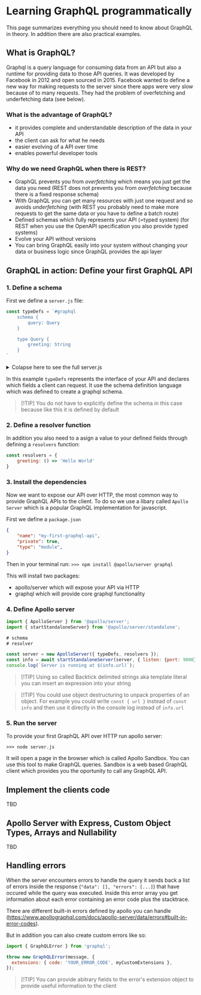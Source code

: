 # Learning GraphQL programmatically

This page summarizes everything you should need to know about GraphQL in theory. In addition there are also practical examples.

## What is GraphQL?
Graphql is a query language for consuming data from an API but also a runtime for providing data to those API queries. It was developed by Facebook in 2012 and open sourced in 2015. Facebook wanted to define a new way for making requests to the server since there apps were very slow because of to many requests. They had the problem of overfetching and underfetching data (see below).

### What is the advantage of GraphQL?
- it provides complete and understandable description of the data in your API
-  the client can ask for what he needs
- easier evolving of a API over time
- enables powerful developer tools

### Why do we need GraphQL when there is REST?
- GraphQL prevents you from *overfetching* which means you just get the data you need (REST does not prevents you from *overfetching* because there is a fixed response schema)
- With GraphQL you can get many resources with just one request and so avoids *underfetching* (with REST you probably need to make more requests to get the same data or you have to define a batch route) 
- Defined schemas which fully represents your API (=typed system) (for REST when you use the OpenAPI specification you also provide typed systems)
- Evolve your API without versions
- You can bring GraphQL easily into your system without changing your data or business logic since GraphQL provides the api layer

## GraphQL in action: Define your first GraphQL API

### 1. Define a schema
First we define a ``server.js`` file:

```js
const typeDefs = `#graphql
    schema {
        query: Query
    }

    type Query {
        greeting: String
    }
`
```
<details>
<summary>Colapse here to see the full server.js</summary>

```js
import { ApolloServer } from '@apollo/server';
import { startStandaloneServer} from '@apollo/server/standalone';

const typeDefs = `#graphql
    schema {
        query: Query
    }

    type Query {
        greeting: String
    }
`

const resolvers = {
    greeting: () => 'Hello World'
}

const server = new ApolloServer({ typeDefs, resolvers });
const info = await startStandaloneServer(server, { listen: {port: 9000}});
console.log(`Server is running at $(info.url)`);

```
</details>

In this example ``typeDefs`` represents the interface of your API and declares which fields a client can request. It use the schema definition language which was defined to create a graphql schema.

> [!TIP] You do not have to explicitly define the schema in this case because like this it is defined by default


### 2. Define a resolver function
In addition you also need to a asign a value to your defined fields through defining a ``resolvers`` function:
```js
const resolvers = {
    greeting: () => 'Hello World'
}
```

### 3. Install the dependencies 
Now we want to expose our API over HTTP, the most common way to provide GraphQL APIs to the client. To do so we use a libary called ``Apollo Server`` which is a popular GraphQL implementation for javascript.

First we define a ``package.json``
```json
{
    "name": "my-first-graphql-api",
    "private": true,
    "type": "module",
}
```
Then in your terminal run:
``>>> npm install @apollo/server graphql``

This will install two packages:
- apollo/server which will expose your API via HTTP
- graphql which will provide core graphql functionality

### 4. Define Apollo server
```js
import { ApolloServer } from '@apollo/server';
import { startStandaloneServer} from '@apollo/server/standalone';

# schema 
# resolver

const server = new ApolloServer({ typeDefs, resolvers });
const info = await startStandaloneServer(server, { listen: {port: 9000}});
console.log(`Server is running at $(info.url)`);

```
> [!TIP] Using so called Backtick delimited strings aka template literal you can insert an expression into your string

> [!TIP] You could use object destructuring to unpack properties of an object. For example you could write ``const { url }`` instead of ``const info`` and then use it directly in the console log instead of ``info.url``

### 5. Run the server
To provide your first GraphQL API over HTTP run apollo server:

``>>> node server.js``

It will open a page in the browser which is called Apollo Sandbox. You can use this tool to make GraphQL queries. Sandbox is a web based GraphQL client which provides you the oportunity to call any GraphQL API.

## Implement the clients code
TBD

## Apollo Server with Express, Custom Object Types, Arrays and Nullability
TBD

## Handling errors
When the server encounters errors to handle the query it sends back a list of errors inside the response (``"data": [], "errors": [...]``) that have occured while the query was executed. Inside this error array you get information about each error containing an error code plus the stacktrace.

There are different built-in errors defined by apollo you can handle (https://www.apollographql.com/docs/apollo-server/data/errors#built-in-error-codes). 

But in addition you can also create custom errors like so:

```js
import { GraphQLError } from 'graphql';

throw new GraphQLError(message, {
  extensions: { code: 'YOUR_ERROR_CODE', myCustomExtensions },
});
```
> [!TIP] You can provide abitrary fields to the error's extension object to provide useful information to the client
